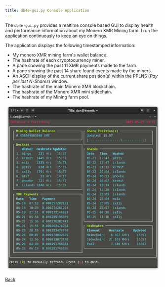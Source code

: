 ```yaml
---
title: db4e-gui.py Console Application
---
```


The `db4e-gui.py` provides a realtime console based GUI to display health and performance information about my Monero XMR Mining farm. I run the application continuously to keep an eye on things.

The application displays the following timestamped information:

* My monero XMR mining farm's wallet balance.
* The hashrate of each cryoptocurrency miner.
* A pane showing the past 11 XMR payments made to the farm.
* A pane showing the past 14 share found events made by the miners.
* An ASCII display of the current share position(s) within the PPLNS (*Pay per last N-Shares*) window.
* The hashrate of the main Monero XMR blockchain.
* The hashrate of the Monero XMR mini sidechain.
* The hashrate of my Mining farm pool.

![Screenshot of db4e-gui.py](/assets/img/db4e-gui.png)

[Back](/)